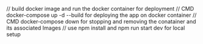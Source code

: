 // build docker image and run the docker container for deployment
// CMD docker-compose up -d --build for deploying the app on docker container
// CMD docker-compose down for stopping and removing the conatainer and its associated Images
// use npm install and npm run start dev for local setup